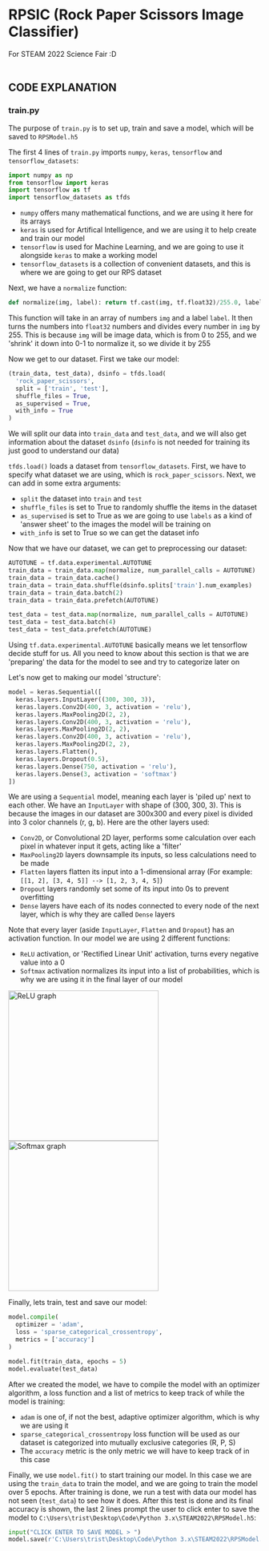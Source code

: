 # RPSIC (Rock Paper Scissors Image Classifier)
For STEAM 2022 Science Fair :D
<br><br>
## CODE EXPLANATION
### train.py
The purpose of `train.py` is to set up, train and save a model, which will be saved to ```RPSModel.h5```

The first 4 lines of `train.py` imports `numpy`, `keras`, `tensorflow` and `tensorflow_datasets`:
```python
import numpy as np
from tensorflow import keras
import tensorflow as tf
import tensorflow_datasets as tfds
```
- `numpy` offers many mathematical functions, and we are using it here for its arrays
- `keras` is used for Artifical Intelligence, and we are using it to help create and train our model
- `tensorflow` is used for Machine Learning, and we are going to use it alongside `keras` to make a working model
- `tensorflow_datasets` is a collection of convenient datasets, and this is where we are going to get our RPS dataset

Next, we have a `normalize` function:
```python
def normalize(img, label): return tf.cast(img, tf.float32)/255.0, label
```
This function will take in an array of numbers `img` and a label `label`. It then turns the numbers into `float32` numbers and divides every number in `img` by 255. This is because `img` will be image data, which is from 0 to 255, and we 'shrink' it down into 0-1 to normalize it, so we divide it by 255

Now we get to our dataset. First we take our model:
```python
(train_data, test_data), dsinfo = tfds.load(
  'rock_paper_scissors',
  split = ['train', 'test'],
  shuffle_files = True,
  as_supervised = True,
  with_info = True
)
```
We will split our data into `train_data` and `test_data`, and we will also get information about the dataset `dsinfo` (`dsinfo` is not needed for training its just good to understand our data)

`tfds.load()` loads a dataset from `tensorflow_datasets`. First, we have to specify what dataset we are using, which is `rock_paper_scissors`. Next, we can add in some extra arguments:
- `split` the dataset into `train` and `test`
- `shuffle_files` is set to True to randomly shuffle the items in the dataset
- `as_supervised` is set to True as we are going to use `labels` as a kind of 'answer sheet' to the images the model will be training on
- `with_info` is set to True so we can get the dataset info

Now that we have our dataset, we can get to preprocessing our dataset:
```python
AUTOTUNE = tf.data.experimental.AUTOTUNE
train_data = train_data.map(normalize, num_parallel_calls = AUTOTUNE)
train_data = train_data.cache()
train_data = train_data.shuffle(dsinfo.splits['train'].num_examples)
train_data = train_data.batch(2)
train_data = train_data.prefetch(AUTOTUNE)

test_data = test_data.map(normalize, num_parallel_calls = AUTOTUNE)
test_data = test_data.batch(4)
test_data = test_data.prefetch(AUTOTUNE)
```
Using `tf.data.experimental.AUTOTUNE` basically means we let tensorflow decide stuff for us. All you need to know about this section is that we are 'preparing' the data for the model to see and try to categorize later on

Let's now get to making our model 'structure':
```python
model = keras.Sequential([
  keras.layers.InputLayer((300, 300, 3)),
  keras.layers.Conv2D(400, 3, activation = 'relu'),
  keras.layers.MaxPooling2D(2, 2),
  keras.layers.Conv2D(400, 3, activation = 'relu'),
  keras.layers.MaxPooling2D(2, 2),
  keras.layers.Conv2D(400, 3, activation = 'relu'),
  keras.layers.MaxPooling2D(2, 2),
  keras.layers.Flatten(),
  keras.layers.Dropout(0.5),
  keras.layers.Dense(750, activation = 'relu'),
  keras.layers.Dense(3, activation = 'softmax')
])
```
We are using a `Sequential` model, meaning each layer is 'piled up' next to each other. We have an `InputLayer` with shape of (300, 300, 3). This is because the images in our dataset are 300x300 and every pixel is divided into 3 color channels (r, g, b). Here are the other layers used:
- `Conv2D`, or Convolutional 2D layer, performs some calculation over each pixel in whatever input it gets, acting like a 'filter'
- `MaxPooling2D` layers downsample its inputs, so less calculations need to be made
- `Flatten` layers flatten its input into a 1-dimensional array (For example: ```[[1, 2], [3, 4, 5]] --> [1, 2, 3, 4, 5]```)
- `Dropout` layers randomly set some of its input into 0s to prevent overfitting
- `Dense` layers have each of its nodes connected to every node of the next layer, which is why they are called `Dense` layers

Note that every layer (aside `InputLayer`, `Flatten` and `Dropout`) has an activation function. In our model we are using 2 different functions:
- `ReLU` activation, or 'Rectified Linear Unit' activation, turns every negative value into a 0
- `Softmax` activation normalizes its input into a list of probabilities, which is why we are using it in the final layer of our model

<img src="https://www.researchgate.net/publication/341158371/figure/fig4/AS:887822487674882@1588684784520/Rectified-linear-unit-ReLU-activation-function.ppm" alt="ReLU graph" width="300">
<img src="https://www.kindpng.com/picc/m/454-4548627_softmax-activation-function-hd-png-download.png" alt="Softmax graph" width="300">

Finally, lets train, test and save our model:
```python
model.compile(
  optimizer = 'adam',
  loss = 'sparse_categorical_crossentropy',
  metrics = ['accuracy'] 
)

model.fit(train_data, epochs = 5)
model.evaluate(test_data)
```
After we created the model, we have to compile the model with an optimizer algorithm, a loss function and a list of metrics to keep track of while the model is training:
- `adam` is one of, if not the best, adaptive optimizer algorithm, which is why we are using it
- `sparse_categorical_crossentropy` loss function will be used as our dataset is categorized into mutually exclusive categories (R, P, S)
- The `accuracy` metric is the only metric we will have to keep track of in this case

Finally, we use `model.fit()` to start training our model. In this case we are using the `train_data` to train the model, and we are going to train the model over 5 epochs. After training is done, we run a test with data our model has not seen (`test_data`) to see how it does. After this test is done and its final accuracy is shown, the last 2 lines prompt the user to click enter to save the model to `C:\Users\trist\Desktop\Code\Python 3.x\STEAM2022\RPSModel.h5`:
```python
input("CLICK ENTER TO SAVE MODEL > ")
model.save(r'C:\Users\trist\Desktop\Code\Python 3.x\STEAM2022\RPSModel.h5')
```
